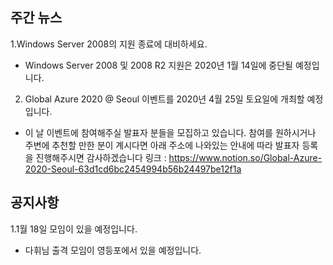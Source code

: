 ## 주간 뉴스 
1.Windows Server 2008의 지원 종료에 대비하세요. 
 - Windows Server 2008 및 2008 R2 지원은 2020년 1월 14일에 중단될 예정입니다.

2. Global Azure 2020 @ Seoul 이벤트를 2020년 4월 25일 토요일에 개최할 예정입니다.
 - 이 날 이벤트에 참여해주실 발표자 분들을 모집하고 있습니다.
   참여를 원하시거나 주변에 추천할 만한 분이 계시다면 아래 주소에 나와있는 안내에 따라 발표자 등록을 진행해주시면 감사하겠습니다
   링크 : https://www.notion.so/Global-Azure-2020-Seoul-63d1cd6bc2454994b56b24497be12f1a

## 공지사항
1.1월 18일 모임이 있을 예정입니다.
 - 다휘님 출격 모임이 영등포에서 있을 예정입니다.
